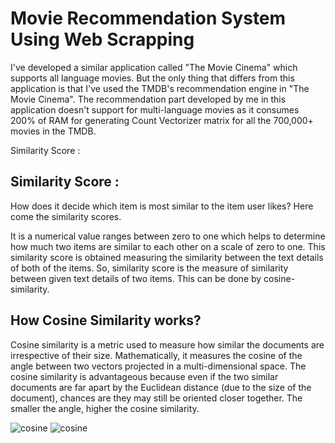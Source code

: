 
# Movie Recommendation System Using Web Scrapping

I've developed a similar application called "The Movie Cinema" which supports all language movies. But the only thing that differs from this application is that I've used the TMDB's recommendation engine in "The Movie Cinema". The recommendation part developed by me in this application doesn't support for multi-language movies as it consumes 200% of RAM  for generating Count Vectorizer matrix for all the 700,000+ movies in the TMDB.

Similarity Score :
## Similarity Score :

How does it decide which item is most similar to the item user likes? Here come the similarity scores.

It is a numerical value ranges between zero to one which helps to determine how much two items are similar to each other on a scale of zero to one. This similarity score is obtained measuring the similarity between the text details of both of the items. So, similarity score is the measure of similarity between given text details of two items. This can be done by cosine-similarity.





## How Cosine Similarity works?


Cosine similarity is a metric used to measure how similar the documents are irrespective of their size. Mathematically, it measures the cosine of the angle between two vectors projected in a multi-dimensional space. The cosine similarity is advantageous because even if the two similar documents are far apart by the Euclidean distance (due to the size of the document), chances are they may still be oriented closer together. The smaller the angle, higher the cosine similarity.

![cosine](https://github.com/Kajalsomavanshi2003/Movies-Recommendation-System-Using-We-Scrapping/assets/159098808/6150a768-5cd4-4be0-a152-b41be192d1a7)
![cosine](https://github.com/Kajalsomavanshi2003/Movies-Recommendation-System-Using-We-Scrapping/assets/159098808/0220bfd5-54d5-4c3a-b204-f28cee31b59d)

